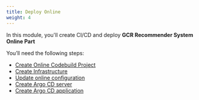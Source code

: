 ```yaml
---
title: Deploy Online
weight: 4
---
```


In this module, you'll create CI/CD and deploy **GCR Recommender System Online Part**

You’ll need the following steps:

- [Create Online Codebuild Project](./create-online-ci/)
- [Create Infrastructure](./create-infra)
- [Update online configuration](./update-online-config)
- [Create Argo CD server](./argocd-server)
- [Create Argo CD application](./create-argocd-app)
